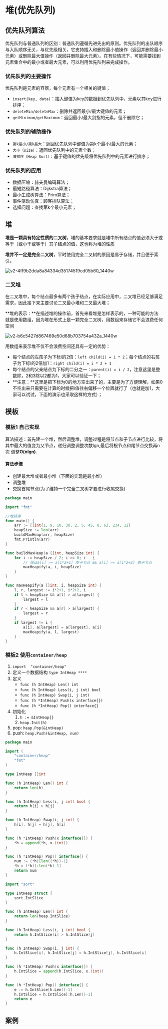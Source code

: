 # 堆(优先队列)

## 优先队列算法

优先队列与普通队列的区别：普通队列遵循先进先出的原则。优先队列的出队顺序与入队顺序无关，与优先级相关，它支持插入和删除最小值操作（返回并删除最小元素）或删除最大值操作（返回并删除最大元素）。在有些情况下，可能需要找到元素集合中的最小或者最大元素，可以利用优先队列来完成操作。

### 优先队列的主要操作 

优先队列是元素的容器，每个元素有一个相关的键值；

- `insert(key, data)`：插入键值为key的数据到优先队列中，元素以其key进行排序；
- `deleteMin/deleteMax`：删除并返回最小/最大键值的元素；
- `getMinimum/getMaximum`：返回最小/最大剑指的元素，但不删除它；

### 优先队列的辅助操作

- `第k最小/第k最大`：返回优先队列中键值为第k个最小/最大的元素；
- `大小（size）`：返回优先队列中的元素个数；
- `堆排序（Heap Sort）`：基于键值的优先级将优先队列中的元素进行排序；

### 优先队列的应用

- 数据压缩：赫夫曼编码算法；
- 最短路径算法：Dijkstra算法；
- 最小生成树算法：Prim算法；
- 事件驱动仿真：顾客排队算法；
- 选择问题：查找第k个最小元素；

## 堆

**堆是一颗具有特定性质的二叉树**，堆的基本要求就是堆中所有结点的值必须大于或等于（或小于或等于）其子结点的值，这也称为堆的性质

**堆并不一定是完全二叉树**，平时使用完全二叉树的原因是易于存储，并且便于索引。

![v2-4ff9b2dda8a84334d35174519cd05b60_1440w](https://pic1.zhimg.com/80/v2-4ff9b2dda8a84334d35174519cd05b60_1440w.jpg)

### 二叉堆

在二叉堆中，每个结点最多有两个孩子结点，在实际应用中，二叉堆已经足够满足需求，因此接下来主要讨论二叉最小堆和二叉最大堆；

**堆的表示：**在描述堆的操作前，首先来看堆是怎样表示的，一种可能的方法就是使用数组，因为堆在形式上是一颗完全二叉树，用数组来存储它不会浪费任何空间

![v2-b6c5427d867469e50d68b703754a432a_1440w](https://pic3.zhimg.com/80/v2-b6c5427d867469e50d68b703754a432a_1440w.jpg)

用数组来表示堆不仅不会浪费空间还具有一定的优势：

- 每个结点的左孩子为下标i的2倍：`left child(i) = i * 2`；每个结点的右孩子为下标i的2倍加1：`right child(i) = i * 2 + 1`
- 每个结点的父亲结点为下标的二分之一：`parent(i) = i / 2`，注意这里是整数除，2和3除以2都为1，大家可以验证一下；
- **注意：**这里是把下标为0的地方空出来了的，主要是为了方便理解，如果0不空出来只需要在计算的时候把i值往右偏移一个位置就行了（也就是加1，大家可以试试，下面的演示也采取这样的方式）；

## 模板

### 模板1 自己实现

算法描述：首先建一个堆，然后调整堆，调整过程是将节点和子节点进行比较，将 其中最大的值变为父节点，递归调整调整次数lgn,最后将根节点和尾节点交换再n次 调整**O(nlgn)**.

#### 算法步骤

- 创建最大堆或者最小堆（下面的实现是最小堆）
- 调整堆
- 交换首尾节点(为了维持一个完全二叉树才要进行收尾交换)

```go
package main

import "fmt"

//堆排序
func main() {
	arr := []int{1, 9, 10, 30, 2, 5, 45, 8, 63, 234, 12}
	heapSize := len(arr)
	buildMaxHeap(arr, heapSize)
	fmt.Println(arr)
}

func buildMaxHeap(a []int, heapSize int) {
	for i := heapSize / 2; i >= 0; i-- {
		// 保证a[i] >= a[i*2+1] 左子节点 && a[i] >= a[i*2+2] 右子节点
		maxHeapify(a, i, heapSize)
	}
}

func maxHeapify(a []int, i, heapSize int) {
	l, r, largest := i*2+1, i*2+2, i
	if l < heapSize && a[l] > a[largest] {
		largest = l
	}
	if r < heapSize && a[r] > a[largest] {
		largest = r
	}
	if largest != i {
		a[i], a[largest] = a[largest], a[i]
		maxHeapify(a, l, largest)
	}
}

```

 



### 模板2 使用`container/heap`

1. `import  "container/heap"`
2. 定义一个数据结构 `type IntHeap ****`
3. 定义
   - `func (h IntHeap) Len() int `
   - `func (h IntHeap) Less(i, j int) bool`
   - `func (h IntHeap) Swap(i, j int)`
   - `func (h *IntHeap) Push(x interface{})`
   - `func (h *IntHeap) Pop() interface{}`
4. 初始化 
   1. `h := &IntHeap{}`
   2. `heap.Init(h)`
5. pop: `heap.Pop(&intHeap)`
6. 
   push: `heap.Push(&intHeap, num)`

```go
package main

import (
	"container/heap"
	"fmt"
)

type IntHeap []int

func (h IntHeap) Len() int {
	return len(h)
}

func (h IntHeap) Less(i, j int) bool {
	return h[i] > h[j]
}

func (h IntHeap) Swap(i, j int) {
	h[i], h[j] = h[j], h[i]
}

func (h *IntHeap) Push(x interface{}) {
	*h = append(*h, x.(int))
}

func (h *IntHeap) Pop() interface{} {
	num := (*h)[len((*h))-1]
	*h = (*h)[:len(*h)-1]
	return num
}

```

```go
import "sort"

type IntHeap struct {
	sort.IntSlice
}

func (h IntHeap) Len() int {
	return len(heap.IntSlice)
}

func (h IntHeap) Less(i, j int) bool {
	return h.IntSlice[i] > h.IntSlice[j]
}

func (h IntHeap) Swap(i, j int) {
	h.IntSlice[i], h.IntSlice[j] = h.IntSlice[j], h.IntSlice[i]
}

func (h *IntHeap) Push(x interface{}) {
	h.IntSlice = append(h.IntSlice, x.(int))
}

func (h *IntHeap) Pop() interface{} {
	e := h.IntSlice[h.Len()-1]
	h.IntSlice = h.IntSlice[:h.Len()-1]
	return e
}
```



## 案例